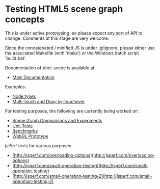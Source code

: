 
Testing HTML5 scene graph concepts
==================================

This is under active prototyping, so please expect any sort of API to change. Comments at this stage are very welcome.

Since the concatenated / minified JS is under .gitignore, please either use the
associated Makefile (with 'make') or the Windows batch script 'build.bat'.

Documentation of phet-scene is available at:
* [Main Documentation](http://phet.colorado.edu/files/phet-scene/doc/)

Examples:
* [Node types](http://phet.colorado.edu/files/phet-scene/examples/nodes.html)
* [Multi-touch and Drag-by-touchover](http://phet.colorado.edu/files/phet-scene/examples/multi-touch.html)

For testing purposes, the following are currently being worked on:
* [Scene Graph Comparisons and Experiments](http://phet.colorado.edu/files/phet-scene/tests/easel-performance/easel-tests.html)
* [Unit Tests](http://phet.colorado.edu/files/phet-scene/tests/unit-tests/unit-tests.html)
* [Benchmarks](http://phet.colorado.edu/files/phet-scene/tests/benchmarks/benchmarks.html)
* [WebGL Prototype](http://phet.colorado.edu/files/phet-scene/tests/webgl-test/webgl-test.html)

jsPerf tests for various purposes:
* [http://jsperf.com/overloading-options](http://jsperf.com/overloading-options)
* [http://jsperf.com/small-operation-testing](http://jsperf.com/small-operation-testing)
* [http://jsperf.com/small-operation-testing-2](http://jsperf.com/small-operation-testing-2)
